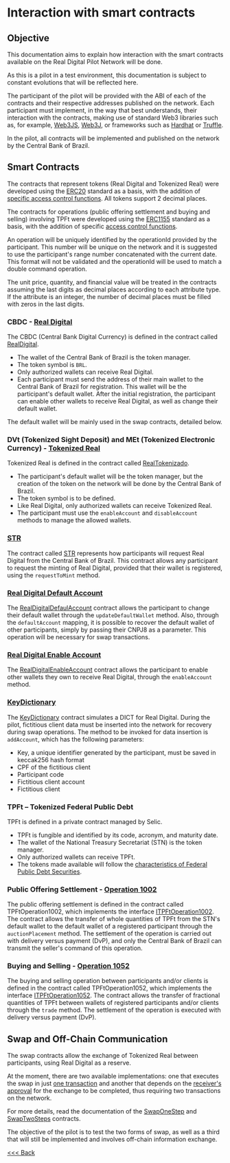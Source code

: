 # Interaction with smart contracts

## Objective

This documentation aims to explain how interaction with the smart contracts available on the Real Digital Pilot Network will be done.

As this is a pilot in a test environment, this documentation is subject to constant evolutions that will be reflected here.

The participant of the pilot will be provided with the ABI of each of the contracts and their respective addresses published on the network. Each participant must implement, in the way that best understands, their interaction with the contracts, making use of standard Web3 libraries such as, for example, [Web3JS](https://web3js.readthedocs.io/en/v1.10.0/), [Web3J](https://docs.web3j.io/4.10.0/), or frameworks such as [Hardhat](https://hardhat.org/) or [Truffle](https://trufflesuite.com/).

In the pilot, all contracts will be implemented and published on the network by the Central Bank of Brazil.

## Smart Contracts

The contracts that represent tokens (Real Digital and Tokenized Real) were developed using the [ERC20](https://ethereum.org/pt/developers/docs/standards/tokens/erc-20/) standard as a basis, with the addition of [specific access control functions](./CBDCAccessControl.md).
All tokens support 2 decimal places.

The contracts for operations (public offering settlement and buying and selling) involving TPFt were developed using the [ERC1155](https://ethereum.org/pt/developers/docs/standards/tokens/erc-1155/) standard as a basis, with the addition of specific [access control functions](./TPFtAccessControl.md).

An operation will be uniquely identified by the operationId provided by the participant. This number will be unique on the network and it is suggested to use the participant's range number concatenated with the current date. This format will not be validated and the operationId will be used to match a double command operation.

The unit price, quantity, and financial value will be treated in the contracts assuming the last digits as decimal places according to each attribute type. If the attribute is an integer, the number of decimal places must be filled with zeros in the last digits.

### CBDC - [Real Digital](./RealDigital.md)

The CBDC (Central Bank Digital Currency) is defined in the contract called [RealDigital](./abi/RealDigital.json).
* The wallet of the Central Bank of Brazil is the token manager.
* The token symbol is `BRL`.
* Only authorized wallets can receive Real Digital.
* Each participant must send the address of their main wallet to the Central Bank of Brazil for registration. This wallet will be the participant's default wallet. After the initial registration, the participant can enable other wallets to receive Real Digital, as well as change their default wallet.

The default wallet will be mainly used in the swap contracts, detailed below.

### DVt (Tokenized Sight Deposit) and MEt (Tokenized Electronic Currency) - [Tokenized Real](./RealTokenizado.md)

Tokenized Real is defined in the contract called [RealTokenizado](./abi/RealTokenizado.json).
* The participant's default wallet will be the token manager, but the creation of the token on the network will be done by the Central Bank of Brazil.
* The token symbol is to be defined.
* Like Real Digital, only authorized wallets can receive Tokenized Real.
* The participant must use the `enableAccount` and `disableAccount` methods to manage the allowed wallets.

### [STR](./STR.md)

The contract called [STR](./abi/STR.json) represents how participants will request Real Digital from the Central Bank of Brazil. This contract allows any participant to request the minting of Real Digital, provided that their wallet is registered, using the `requestToMint` method.

### [Real Digital Default Account](./RealDigitalDefaultAccount.md)

The [RealDigitalDefaulAccount](./abi/RealDigitalDefaultAccount.json) contract allows the participant to change their default wallet through the `updateDefaultWallet` method. Also, through the `defaultAccount` mapping, it is possible to recover the default wallet of other participants, simply by passing their CNPJ8 as a parameter. This operation will be necessary for swap transactions.

### [Real Digital Enable Account](./RealDigitalEnableAccount.md)

The [RealDigitalEnableAccount](./abi/RealDigitalEnableAccount.json) contract allows the participant to enable other wallets they own to receive Real Digital, through the `enableAccount` method.

### [KeyDictionary](./KeyDictionary.md)

The [KeyDictionary](./abi/KeyDictionary.json) contract simulates a DICT for Real Digital. During the pilot, fictitious client data must be inserted into the network for recovery during swap operations.
The method to be invoked for data insertion is `addAccount`, which has the following parameters:

* Key, a unique identifier generated by the participant, must be saved in keccak256 hash format
* CPF of the fictitious client
* Participant code
* Fictitious client account
* Fictitious client

### TPFt – Tokenized Federal Public Debt

TPFt is defined in a private contract managed by Selic.

- TPFt is fungible and identified by its code, acronym, and maturity date.
- The wallet of the National Treasury Secretariat (STN) is the token manager.
- Only authorized wallets can receive TPFt.
- The tokens made available will follow the [characteristics of Federal Public Debt Securities](https://www.bcb.gov.br/content/estabilidadefinanceira/selic/CaracteristicaTitulos.pdf).

### Public Offering Settlement - [Operation 1002](./ITPFtOperation1002.md)

The public offering settlement is defined in the contract called TPFtOperation1002, which implements the interface [ITPFtOperation1002](./abi/ITPFtOperation1002.json). The contract allows the transfer of whole quantities of TPFt from the STN's default wallet to the default wallet of a registered participant through the `auctionPlacement` method. The settlement of the operation is carried out with delivery versus payment (DvP), and only the Central Bank of Brazil can transmit the seller's command of this operation.

### Buying and Selling - [Operation 1052](./ITPFtOperation1052.md)

The buying and selling operation between participants and/or clients is defined in the contract called TPFtOperation1052, which implements the interface [ITPFtOperation1052](./abi/ITPFtOperation1052.json). The contract allows the transfer of fractional quantities of TPFt between wallets of registered participants and/or clients through the `trade` method. The settlement of the operation is executed with delivery versus payment (DvP).

## Swap and Off-Chain Communication

The swap contracts allow the exchange of Tokenized Real between participants, using Real Digital as a reserve.

At the moment, there are two available implementations: one that executes the swap in just [one transaction](./abi/SwapOneStep.json) and another that depends on the [receiver's approval](./abi/SwapTwoSteps.json) for the exchange to be completed, thus requiring two transactions on the network.

For more details, read the documentation of the [SwapOneStep](./SwapOneStep.md) and [SwapTwoSteps](./SwapTwoSteps.md) contracts.

The objective of the pilot is to test the two forms of swap, as well as a third that will still be implemented and involves off-chain information exchange.


[<<< Back](README.md)